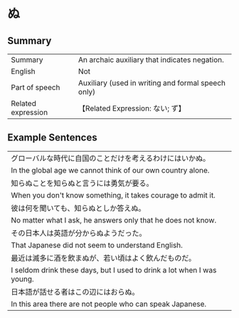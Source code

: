 # ぬ

## Summary

<table><tr>   <td>Summary</td>   <td>An archaic auxiliary that indicates negation.</td></tr><tr>   <td>English</td>   <td>Not</td></tr><tr>   <td>Part of speech</td>   <td>Auxiliary (used in writing and formal speech only)</td></tr><tr>   <td>Related expression</td>   <td>【Related Expression: ない; ず】</td></tr></table>

## Example Sentences

<table><tr><td>グローバルな時代に自国のことだけを考えるわけにはいかぬ。</td></tr><tr><td>In the global age we cannot think of our own country alone.</td></tr><tr><td>知らぬことを知らぬと言うには勇気が要る。</td></tr><tr><td>When you don't know something, it takes courage to admit it.</td></tr><tr><td>彼は何を聞いても、知らぬとしか答えぬ。</td></tr><tr><td>No matter what I ask, he answers only that he does not know.</td></tr><tr><td>その日本人は英語が分からぬようだった。</td></tr><tr><td>That Japanese did not seem to understand English.</td></tr><tr><td>最近は滅多に酒を飲まぬが、若い頃はよく飲んだものだ。</td></tr><tr><td>I seldom drink these days, but I used to drink a lot when I was young.</td></tr><tr><td>日本語が話せる者はこの辺にはおらぬ。</td></tr><tr><td>In this area there are not people who can speak Japanese.</td></tr></table>


